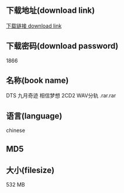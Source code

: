 ## 下载地址(download link)
[下载链接 download link](https://voluble-croquembouche-d321dc.netlify.app/?s=DTS+%E4%B9%9D%E6%9C%88%E5%A5%87%E8%BF%B9+%E7%9B%B8%E4%BF%A1%E6%A2%A6%E6%83%B3+2CD2+WAV%E5%88%86%E8%BD%A8+.rar)

## 下载密码(download password)
1866

## 名称(book name)
DTS 九月奇迹 相信梦想 2CD2 WAV分轨 .rar.rar

## 语言(language)
chinese

## MD5


## 大小(filesize)
532 MB
